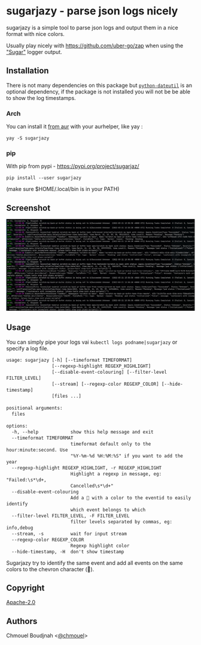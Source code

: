 # sugarjazy - parse json logs nicely

sugarjazy is a simple tool to parse json logs and output them in a nice format with nice colors.

Usually play nicely with <https://github.com/uber-go/zap> when using the ["Sugar"](https://pkg.go.dev/go.uber.org/zap#Logger.Sugar) logger output.

## Installation

There is not many dependencies on this package but [`python-dateutil`](https://dateutil.readthedocs.io/en/stable/) is an optional dependency, if the package is not installed you will not be be able to show the log timestamps.

### Arch

You can install it [from aur](https://aur.archlinux.org/packages/sugarjazy) with your aurhelper, like yay :

```
yay -S sugarjazy
```

### pip

With pip from pypi - <https://pypi.org/project/sugarjaz/>

```
pip install --user sugarjazy
```

(make sure $HOME/.local/bin is in your PATH)

## Screenshot

![screenshot](./.github/screenshot.png)

## Usage

You can simply pipe your logs vai `kubectl logs podname|sugarjazy` or specify a log file.

```shell
usage: sugarjazy [-h] [--timeformat TIMEFORMAT]
                 [--regexp-highlight REGEXP_HIGHLIGHT]
                 [--disable-event-colouring] [--filter-level FILTER_LEVEL]
                 [--stream] [--regexp-color REGEXP_COLOR] [--hide-timestamp]
                 [files ...]

positional arguments:
  files

options:
  -h, --help            show this help message and exit
  --timeformat TIMEFORMAT
                        timeformat default only to the hour:minute:second. Use
                        "%Y-%m-%d %H:%M:%S" if you want to add the year
  --regexp-highlight REGEXP_HIGHLIGHT, -r REGEXP_HIGHLIGHT
                        Highlight a regexp in message, eg: "Failed:\s*\d+,
                        Cancelled\s*\d+"
  --disable-event-colouring
                        Add a  with a color to the eventid to easily identify
                        which event belongs to which
  --filter-level FILTER_LEVEL, -F FILTER_LEVEL
                        filter levels separated by commas, eg: info,debug
  --stream, -s          wait for input stream
  --regexp-color REGEXP_COLOR
                        Regexp highlight color
  --hide-timestamp, -H  don't show timestamp
```

Sugarjazy try to identify the same event and add all events on the same colors to the chevron character ().

## Copyright

[Apache-2.0](./LICENSE)

## Authors

Chmouel Boudjnah <[@chmouel](https://twitter.com/chmouel)>
